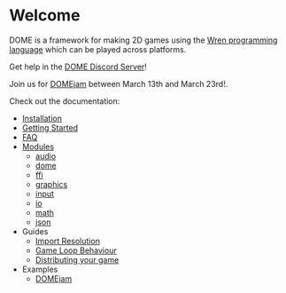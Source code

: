Welcome
============

DOME is a framework for making 2D games using the [Wren programming language](http://wren.io) which can be played across platforms.

Get help in the [DOME Discord Server](https://discord.gg/Py96zeH)!

Join us for [DOMEjam](https://itch.io/jam/domejam) between March 13th and March 23rd!.

Check out the documentation:

* [Installation](installation)
* [Getting Started](getting-started)
* [FAQ](faq)
* [Modules](modules/)
  * [audio](modules/audio)
  * [dome](modules/dome)
  * [ffi](modules/ffi)
  * [graphics](modules/graphics)
  * [input](modules/input)
  * [io](modules/io)
  * [math](modules/math)
  * [json](modules/json)
* Guides
  * [Import Resolution](guides/module-imports)
  * [Game Loop Behaviour](guides/game-loop)
  * [Distributing your game](guides/distribution)
* Examples
  * [DOMEjam](https://itch.io/jam/domejam)
